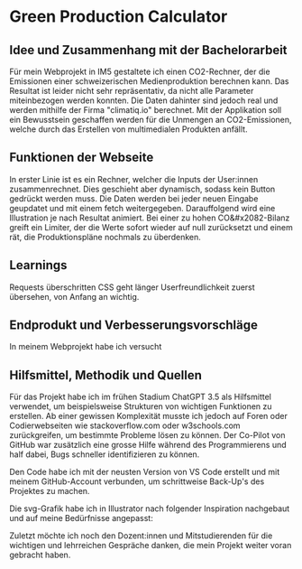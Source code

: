 
# Green Production Calculator

## Idee und Zusammenhang mit der Bachelorarbeit

Für mein Webprojekt in IM5 gestaltete ich einen CO2-Rechner, der die Emissionen einer schweizerischen Medienproduktion berechnen kann.
Das Resultat ist leider nicht sehr repräsentativ, da nicht alle Parameter miteinbezogen werden konnten. Die Daten dahinter sind jedoch real und werden mithilfe der Firma "climatiq.io" berechnet. Mit der Applikation soll ein Bewusstsein geschaffen werden für die Unmengen an CO2-Emissionen, welche durch das Erstellen von multimedialen Produkten anfällt.

## Funktionen der Webseite

In erster Linie ist es ein Rechner, welcher die Inputs der User:innen zusammenrechnet. Dies geschieht aber dynamisch, sodass kein Button gedrückt werden muss.
Die Daten werden bei jeder neuen Eingabe geupdatet und mit einem fetch weitergegeben. Darauffolgend wird eine Illustration je nach Resultat animiert. Bei einer zu hohen 
CO&#x2082-Bilanz greift ein Limiter, der die Werte sofort wieder auf null zurücksetzt und einem rät, die Produktionspläne nochmals zu überdenken.

## Learnings

Requests überschritten
CSS geht länger
Userfreundlichkeit zuerst übersehen, von Anfang an wichtig.

## Endprodukt und Verbesserungsvorschläge

In meinem Webprojekt habe ich versucht

## Hilfsmittel, Methodik und Quellen

Für das Projekt habe ich im frühen Stadium ChatGPT 3.5 als Hilfsmittel verwendet, um beispielsweise Strukturen von wichtigen Funktionen zu erstellen. Ab einer gewissen Komplexität musste ich jedoch auf Foren oder Codierwebseiten wie stackoverflow.com oder w3schools.com zurückgreifen, um bestimmte Probleme lösen zu können. Der Co-Pilot von GitHub war zusätzlich eine grosse Hilfe während des Programmierens und half dabei, Bugs schneller identifizieren zu können.

Den Code habe ich mit der neusten Version von VS Code erstellt und mit meinem GitHub-Account verbunden, um schrittweise Back-Up's des Projektes zu machen.

Die svg-Grafik habe ich in Illustrator nach folgender Inspiration nachgebaut und auf meine Bedürfnisse angepasst:

Zuletzt möchte ich noch den Dozent:innen und Mitstudierenden für die wichtigen und lehrreichen Gespräche danken, die mein Projekt weiter voran gebracht haben.
